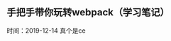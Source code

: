 <!--
 * @Author: slyfox
 * @Date: 2019-10-14 09:57:18
 * @LastEditTime: 2019-12-14 14:44:43
 * @LastEditors: Please set LastEditors
 * @Description: In User Settings Edit
 * @FilePath: \webpack4Study\README.md
 -->
## 手把手带你玩转webpack（学习笔记）

时间：2019-12-14
真个是ce
